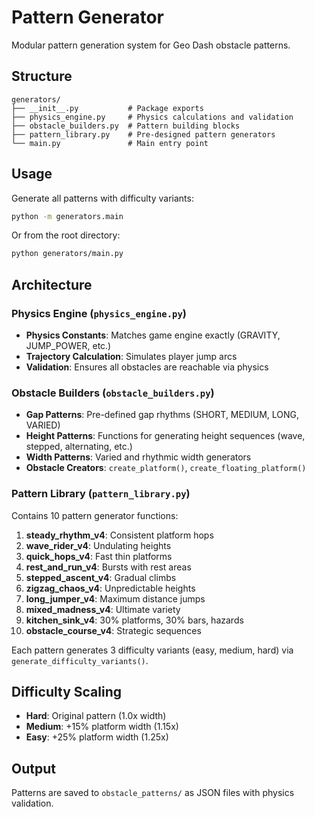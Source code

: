 # Pattern Generator

Modular pattern generation system for Geo Dash obstacle patterns.

## Structure

```
generators/
├── __init__.py           # Package exports
├── physics_engine.py     # Physics calculations and validation
├── obstacle_builders.py  # Pattern building blocks
├── pattern_library.py    # Pre-designed pattern generators
└── main.py               # Main entry point
```

## Usage

Generate all patterns with difficulty variants:

```bash
python -m generators.main
```

Or from the root directory:

```bash
python generators/main.py
```

## Architecture

### Physics Engine (`physics_engine.py`)

- **Physics Constants**: Matches game engine exactly (GRAVITY, JUMP_POWER, etc.)
- **Trajectory Calculation**: Simulates player jump arcs
- **Validation**: Ensures all obstacles are reachable via physics

### Obstacle Builders (`obstacle_builders.py`)

- **Gap Patterns**: Pre-defined gap rhythms (SHORT, MEDIUM, LONG, VARIED)
- **Height Patterns**: Functions for generating height sequences (wave, stepped, alternating, etc.)
- **Width Patterns**: Varied and rhythmic width generators
- **Obstacle Creators**: `create_platform()`, `create_floating_platform()`

### Pattern Library (`pattern_library.py`)

Contains 10 pattern generator functions:

1. **steady_rhythm_v4**: Consistent platform hops
2. **wave_rider_v4**: Undulating heights
3. **quick_hops_v4**: Fast thin platforms
4. **rest_and_run_v4**: Bursts with rest areas
5. **stepped_ascent_v4**: Gradual climbs
6. **zigzag_chaos_v4**: Unpredictable heights
7. **long_jumper_v4**: Maximum distance jumps
8. **mixed_madness_v4**: Ultimate variety
9. **kitchen_sink_v4**: 30% platforms, 30% bars, hazards
10. **obstacle_course_v4**: Strategic sequences

Each pattern generates 3 difficulty variants (easy, medium, hard) via `generate_difficulty_variants()`.

## Difficulty Scaling

- **Hard**: Original pattern (1.0x width)
- **Medium**: +15% platform width (1.15x)
- **Easy**: +25% platform width (1.25x)

## Output

Patterns are saved to `obstacle_patterns/` as JSON files with physics validation.
